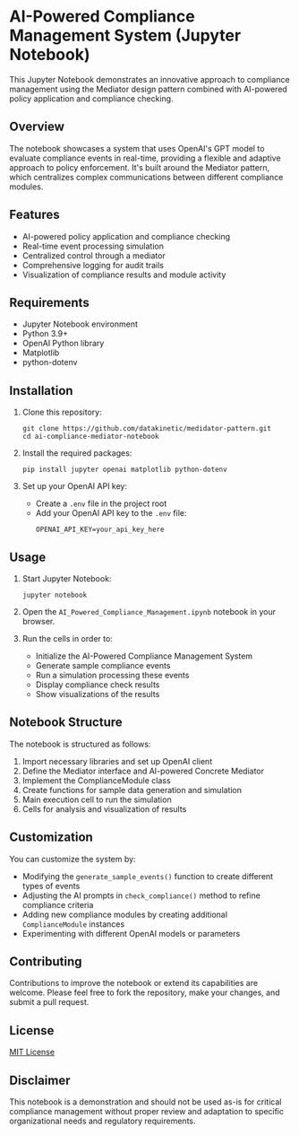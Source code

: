 # AI-Powered Compliance Management System (Jupyter Notebook)

This Jupyter Notebook demonstrates an innovative approach to compliance management using the Mediator design pattern combined with AI-powered policy application and compliance checking.

## Overview

The notebook showcases a system that uses OpenAI's GPT model to evaluate compliance events in real-time, providing a flexible and adaptive approach to policy enforcement. It's built around the Mediator pattern, which centralizes complex communications between different compliance modules.

## Features

- AI-powered policy application and compliance checking
- Real-time event processing simulation
- Centralized control through a mediator
- Comprehensive logging for audit trails
- Visualization of compliance results and module activity

## Requirements

- Jupyter Notebook environment
- Python 3.9+
- OpenAI Python library
- Matplotlib
- python-dotenv

## Installation

1. Clone this repository:
   ```
   git clone https://github.com/datakinetic/medidator-pattern.git
   cd ai-compliance-mediator-notebook
   ```

2. Install the required packages:
   ```
   pip install jupyter openai matplotlib python-dotenv
   ```

3. Set up your OpenAI API key:
   - Create a `.env` file in the project root
   - Add your OpenAI API key to the `.env` file:
     ```
     OPENAI_API_KEY=your_api_key_here
     ```

## Usage

1. Start Jupyter Notebook:
   ```
   jupyter notebook
   ```

2. Open the `AI_Powered_Compliance_Management.ipynb` notebook in your browser.

3. Run the cells in order to:
   - Initialize the AI-Powered Compliance Management System
   - Generate sample compliance events
   - Run a simulation processing these events
   - Display compliance check results
   - Show visualizations of the results

## Notebook Structure

The notebook is structured as follows:

1. Import necessary libraries and set up OpenAI client
2. Define the Mediator interface and AI-powered Concrete Mediator
3. Implement the ComplianceModule class
4. Create functions for sample data generation and simulation
5. Main execution cell to run the simulation
6. Cells for analysis and visualization of results

## Customization

You can customize the system by:
- Modifying the `generate_sample_events()` function to create different types of events
- Adjusting the AI prompts in `check_compliance()` method to refine compliance criteria
- Adding new compliance modules by creating additional `ComplianceModule` instances
- Experimenting with different OpenAI models or parameters

## Contributing

Contributions to improve the notebook or extend its capabilities are welcome. Please feel free to fork the repository, make your changes, and submit a pull request.

## License

[MIT License](LICENSE)

## Disclaimer

This notebook is a demonstration and should not be used as-is for critical compliance management without proper review and adaptation to specific organizational needs and regulatory requirements.